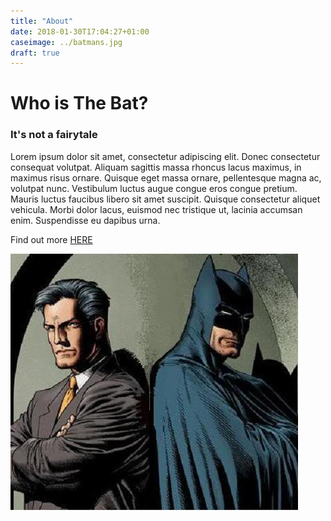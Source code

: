 ```yaml
---
title: "About"
date: 2018-01-30T17:04:27+01:00
caseimage: ../batmans.jpg
draft: true
---
```


# Who is The Bat?

### It's not a fairytale
Lorem ipsum dolor sit amet, consectetur adipiscing elit. Donec consectetur consequat volutpat. Aliquam sagittis massa rhoncus lacus maximus, in maximus risus ornare. Quisque eget massa ornare, pellentesque magna ac, volutpat nunc. Vestibulum luctus augue congue eros congue pretium. Mauris luctus faucibus libero sit amet suscipit. Quisque consectetur aliquet vehicula. Morbi dolor lacus, euismod nec tristique ut, lacinia accumsan enim. Suspendisse eu dapibus urna. <br>

Find out more [HERE](https://en.wikipedia.org/wiki/Batman)

![Billede 1 af Batman](../imgs/bruce.jpg)

